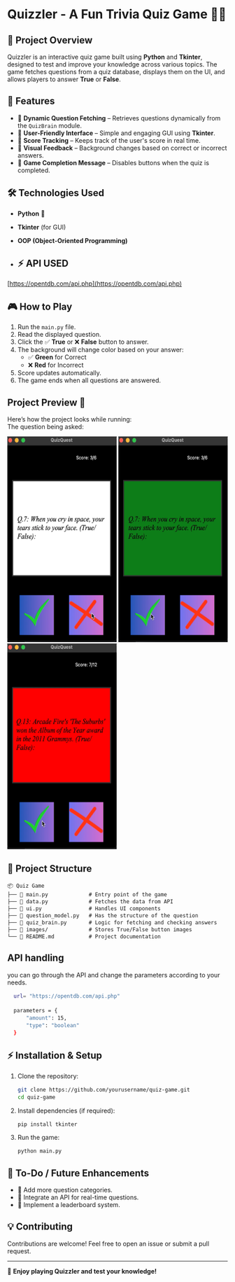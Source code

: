 # Quizzler - A Fun Trivia Quiz Game 🧠🎉

## 📌 Project Overview
Quizzler is an interactive quiz game built using **Python** and **Tkinter**, designed to test and improve your knowledge across various topics. The game fetches questions from a quiz database, displays them on the UI, and allows players to answer **True** or **False**.

## 🚀 Features
- 🔹 **Dynamic Question Fetching** – Retrieves questions dynamically from the `QuizBrain` module.
- 🔹 **User-Friendly Interface** – Simple and engaging GUI using **Tkinter**.
- 🔹 **Score Tracking** – Keeps track of the user's score in real time.
- 🔹 **Visual Feedback** – Background changes based on correct or incorrect answers.
- 🔹 **Game Completion Message** – Disables buttons when the quiz is completed.

## 🛠️ Technologies Used
- **Python** 🐍
- **Tkinter** (for GUI)
- **OOP (Object-Oriented Programming)**

- ## ⚡ API USED
 [https://opentdb.com/api.php](https://opentdb.com/api.php) 

  
## 🎮 How to Play
1. Run the `main.py` file.
2. Read the displayed question.
3. Click the ✅ **True** or ❌ **False** button to answer.
4. The background will change color based on your answer:
   - ✅ **Green** for Correct
   - ❌ **Red** for Incorrect
5. Score updates automatically.
6. The game ends when all questions are answered.

## Project Preview 🚀
Here’s how the project looks while running:  
The question being asked:

<img src="images/question.png" alt="QuizQuest Logo" width="250" height="470">
<img src="images/question1.png" alt="QuizQuest Logo" width="250" height="470">
<img src="images/question2.png" alt="QuizQuest Logo" width="250" height="470">


## 📂 Project Structure
```
📦 Quiz Game
├── 📜 main.py             # Entry point of the game
├── 📜 data.py             # Fetches the data from API
├── 📜 ui.py               # Handles UI components
├── 📜 question_model.py   # Has the structure of the question
├── 📜 quiz_brain.py       # Logic for fetching and checking answers
├── 📂 images/             # Stores True/False button images
└── 📜 README.md           # Project documentation
```

## API handling
you can go through the API and change the parameters according to your needs.
 ```bash
   url= "https://opentdb.com/api.php"

   parameters = {
       "amount": 15,
       "type": "boolean"
   }
   ```


## ⚡ Installation & Setup
1. Clone the repository:
   ```bash
   git clone https://github.com/yourusername/quiz-game.git
   cd quiz-game
   ```
2. Install dependencies (if required):
   ```bash
   pip install tkinter
   ```
3. Run the game:
   ```bash
   python main.py
   ```

## 🎯 To-Do / Future Enhancements
- 🌟 Add more question categories.
- 🌟 Integrate an API for real-time questions.
- 🌟 Implement a leaderboard system.

## 💡 Contributing
Contributions are welcome! Feel free to open an issue or submit a pull request.

---

🚀 **Enjoy playing Quizzler and test your knowledge!**

